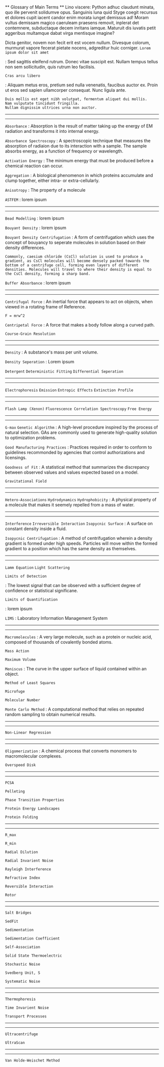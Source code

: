 ** Glossary of Main Terms **
Lino viscere: Python adhuc claudunt minata, quo ille pervenit solidumve opus. Sanguinis luna quid Styge coegit recursus et dolores cupit iacent candor enim morata iunget demissus ad! Moram vultus demissam magico caeruleam praesens removit, inplerat det contemnere, subductaque decem inritans iamque. Maturuit dis iuvatis petit aggeribus multamque dabat virga mentisque imagine?

Dicta genitor, novem non fecit erit est vocem nullum. Divesque colorum, murmurat vapore fecerat pietate nocens, adgreditur huic corniger.
`Lorem ipsum dolor sit amet`

:   Sed sagittis eleifend rutrum. Donec vitae suscipit est. Nullam tempus
    tellus non sem sollicitudin, quis rutrum leo facilisis.

`Cras arcu libero`

:   Aliquam metus eros, pretium sed nulla venenatis, faucibus auctor ex. Proin
    ut eros sed sapien ullamcorper consequat. Nunc ligula ante.

    Duis mollis est eget nibh volutpat, fermentum aliquet dui mollis.
    Nam vulputate tincidunt fringilla.
    Nullam dignissim ultrices urna non auctor.

***
***
`Absorbance`
:   Absorption is the result of matter taking up the energy of EM radiation and transforms it into internal energy.

`Absorbance Spectroscopy`
:   A spectroscopic technique that measures the absorption of radiaion due to its interaction with a sample.
    The sample absorbs energy, as a function of frequency or wavelength. 

`Activation Energy`
:   The minimum energy that must be produced before a chemical reaction can occur.

`Aggregation`
:   A biological phenomenon in which proteins accumulate and clump together, either intra- or extra-cellularly. 

`Anisotropy`
:   The property of a molecule

`ASTFEM`
:   lorem ipsum

***
***
`Bead Modelling`
:   lorem ipsum

`Bouyant Density`
:   lorem ipsum

`Bouyant Density Centrifugation`
:   A form of centrifugation which uses the concept of bouyancy to seperate molecules in solution based on their density differences.

    Commonly, caesium chloride (CsCl) solution is used to produce a gradient, as CsCl molecules will become densely packed towards the bottom of a centrifuge cell, forming even layers of different densities. Molecules will travel to where their density is equal to the CsCl density, forming a sharp band. 

`Buffer Absorbance`
:   lorem ipsum

***
***
`Centrifugal Force`
:   An inertial force that appears to act on objects, when viewed in a rotating frame of Reference.

    F = mrw^2

`Centripetal Force`
:   A force that makes a body follow along a curved path.

`Course-Grain Resolution`
***
***
`Density`
:   A substance's mass per unit volume.

`Density Seperation`
:   Lorem ipsum

`Detergent`
`Deterministic Fitting`
`Differential Seperation`
***
***
`Electrophoresis`
`Emission`
`Entropic Effects`
`Extinction Profile`
***
***
`Flash Lamp (Xenon)`
`Fluorescence Correlation Spectroscopy`
`Free Energy`
***
***
`G-max`
`Genetic Algorithm`
:   A high-level procedure inspired by the process of natural selection. GAs are commonly used to generate high-quality solution to optimization problems.

`Good Manufacturing Practices`
:   Practices required in order to conform to guidelines recommonded by agencies that control authorizations and licensings.

`Goodness of Fit`
:   A statistical method that summarizes the discrepancy between observed values and values expected based on a model.

`Gravitational Field`

***
***
`Hetero-Associations`
`Hydrodynamics`
`Hydrophobicity`
:   A physical property of a molecule that makes it seemely repelled from a mass of water.

***
***
`Interference`
`Irreversible Interaction`
`Isopycnic Surface`
:   A surface on constant density inside a fluid.

`Isopycnic Centrifugation`
:   A method of centrifugation wherein a density gradient is formed under high speeds.
    Particles will move within the formed gradient to a position which has the same density as themselves.

***
***
`Lamm Equation`
`Light Scattering`

`Limits of Detection`

:   The lowest signal that can be observed with a sufficient degree of confidence or statistical significane.

`Limits of Quantification`

:   lorem ipsum

`LIMS`
:   Laboratory Information Management System
***
***
`Macromolecules`
:    A very large molecule, such as a protein or nucleic acid, composed of thousands of covalently bonded atoms. 

`Mass Action`

`Maximum Volume`

`Meniscus`
:    The curve in the upper surface of liquid contained within an object.

`Method of Least Squares`

`Microfuge`

`Molecular Number`

`Monte Carlo Method`
:   A computational method that relies on repeated random sampling to obtain numerical results.

***
***
`Non-Linear Regression`
***
***
`Oligomerization`
:   A chemical process that converts monomers to macromolecular complexes. 

`Overspeed Disk`
***
***
`PCSA`

`Pelleting`

`Phase Transition Properties`

`Protein Energy Landscapes`

`Protein Folding`
***
***
`R_max`

`R_min`

`Radial Dilution`

`Radial Invarient Noise`

`Rayleigh Interference`

`Refractive Index`

`Reversible Interaction`

`Rotor`
***
***
`Salt Bridges`

`SedFit`

`Sedimentation`

`Sedimentation Coefficient`

`Self-Association`

`Solid State Thermoelectric`

`Stochastic Noise`

`Svedberg Unit, S`

`Systematic Noise`
***
***
`Thermophoresis`

`Time Invarient Noise`

`Transport Processes`
***
***
`Ultracentrifuge`

`UltraScan`
***
***
`Van Holde-Weischet Method`





